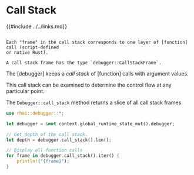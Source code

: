 Call Stack
==========

{{#include ../../links.md}}

```admonish info.side.wide "Call stack frames"

Each "frame" in the call stack corresponds to one layer of [function] call (script-defined
or native Rust).

A call stack frame has the type `debugger::CallStackFrame`.
```

The [debugger] keeps a _call stack_ of [function] calls with argument values.

This call stack can be examined to determine the control flow at any particular point.

The `Debugger::call_stack` method returns a slice of all call stack frames.

```rust
use rhai::debugger::*;

let debugger = &mut context.global_runtime_state_mut().debugger;

// Get depth of the call stack.
let depth = debugger.call_stack().len();

// Display all function calls
for frame in debugger.call_stack().iter() {
    println!("{frame}");
}
```

